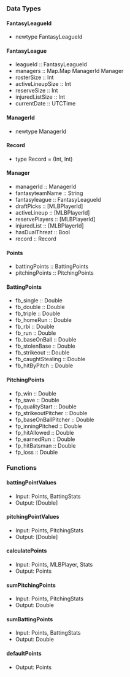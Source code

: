### Data Types

#### FantasyLeagueId

-   newtype FantasyLeagueId

#### FantasyLeague

-   leagueId :: FantasyLeagueId
-   managers :: Map.Map ManagerId Manager
-   rosterSize :: Int
-   activeLineupSize :: Int
-   reserveSize :: Int
-   injuredListSize :: Int
-   currentDate :: UTCTime

#### ManagerId

-   newtype ManagerId

#### Record

-   type Record = (Int, Int)

#### Manager

-   managerId :: ManagerId
-   fantasyteamName :: String
-   fantasyleague :: FantasyLeagueId
-   draftPicks :: [MLBPlayerId]
-   activeLineup :: [MLBPlayerId]
-   reservePlayers :: [MLBPlayerId]
-   injuredList :: [MLBPlayerId]
-   hasDualThreat :: Bool
-   record :: Record

#### Points

-   battingPoints :: BattingPoints
-   pitchingPoints :: PitchingPoints

#### BattingPoints

-   fb_single :: Double
-   fb_double :: Double
-   fb_triple :: Double
-   fb_homeRun :: Double
-   fb_rbi :: Double
-   fb_run :: Double
-   fb_baseOnBall :: Double
-   fb_stolenBase :: Double
-   fb_strikeout :: Double
-   fb_caughtStealing :: Double
-   fb_hitByPitch :: Double

#### PitchingPoints

-   fp_win :: Double
-   fp_save :: Double
-   fp_qualityStart :: Double
-   fp_strikeoutPitcher :: Double
-   fp_baseOnBallPitcher :: Double
-   fp_inningPitched :: Double
-   fp_hitAllowed :: Double
-   fp_earnedRun :: Double
-   fp_hitBatsman :: Double
-   fp_loss :: Double

### Functions

#### battingPointValues

-   Input: Points, BattingStats
-   Output: [Double]

#### pitchingPointValues

-   Input: Points, PitchingStats
-   Output: [Double]

#### calculatePoints

-   Input: Points, MLBPlayer, Stats
-   Output: Points

#### sumPitchingPoints

-   Input: Points, PitchingStats
-   Output: Double

#### sumBattingPoints

-   Input: Points, BattingStats
-   Output: Double

#### defaultPoints

-   Output: Points